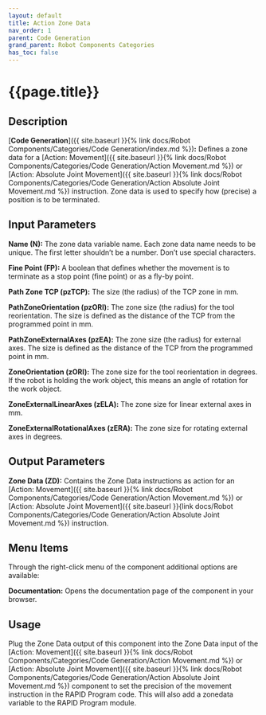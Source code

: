 ```yaml
---
layout: default
title: Action Zone Data
nav_order: 1
parent: Code Generation
grand_parent: Robot Components Categories
has_toc: false
---
```


# **{{page.title}}**

## **Description**

[**Code Generation**]({{ site.baseurl }}{% link docs/Robot Components/Categories/Code Generation/index.md %})**:** Defines a zone data for a [Action: Movement]({{ site.baseurl }}{% link docs/Robot Components/Categories/Code Generation/Action Movement.md %}) or [Action: Absolute Joint Movement]({{ site.baseurl }}{% link docs/Robot Components/Categories/Code Generation/Action Absolute Joint Movement.md %}) instruction. Zone data is used to specify how (precise) a position is to be terminated. 

## **Input Parameters**

**Name (N):** The zone data variable name. Each zone data name needs to be unique. The first letter shouldn’t be a number. Don’t use special characters.

**Fine Point (FP):** A boolean that defines whether the movement is to terminate as a stop point (fine point) or as a fly-by point. 

**Path Zone TCP (pzTCP):** The size (the radius) of the TCP zone in mm. 

**PathZoneOrientation (pzORI):** The zone size (the radius) for the tool reorientation. The size is defined as the distance of the TCP from the programmed point in mm.

**PathZoneExternalAxes (pzEA):** The zone size (the radius) for external axes. The size is defined as the distance of the TCP from the programmed point in mm.

**ZoneOrientation (zORI):** The zone size for the tool reorientation in degrees. If the robot is holding the work object, this means an angle of rotation for the work object.

**ZoneExternalLinearAxes (zELA):** The zone size for linear external axes in mm.

**ZoneExternalRotationalAxes (zERA):** The zone size for rotating external axes in degrees.

## **Output Parameters**

**Zone Data (ZD):** Contains the Zone Data instructions as action for an [Action: Movement]({{ site.baseurl }}{% link docs/Robot Components/Categories/Code Generation/Action Movement.md %}) or [Action: Absolute Joint Movement]({{ site.baseurl }}{link docs/Robot Components/Categories/Code Generation/Action Absolute Joint Movement.md %}) instruction.

## **Menu Items**

Through the right-click menu of the component additional options are available:

**Documentation:** Opens the documentation page of the component in your browser.

## **Usage**

Plug the Zone Data output of this component into the Zone Data input of the [Action: Movement]({{ site.baseurl }}{% link docs/Robot Components/Categories/Code Generation/Action Movement.md %}) or [Action: Absolute Joint Movement]({{ site.baseurl }}{% link docs/Robot Components/Categories/Code Generation/Action Absolute Joint Movement.md %}) component to set the precision of the movement instruction in the RAPID Program code. This will also add a zonedata variable to the RAPID Program module.